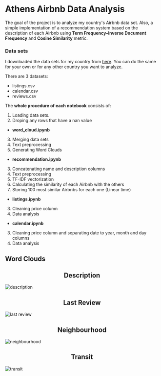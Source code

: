 # Athens Airbnb Data Analysis

The goal of the project is to analyze my country's Airbnb data set. Also, a simple implementation 
of a recommendation system based on the description of each Airbnb using 
**Term Frequency–Inverse Document Frequency** and **Cosine Similarity** metric.

### Data sets

I downloaded the data sets for my country from [here](http://insideairbnb.com/get-the-data.html). 
You can do the same for your own or for any other country you want to analyze.

There are 3 datasets:

* listings.csv
* calendar.csv
* reviews.csv

The **whole procedure of each notebook** consists of:

1. Loading data sets.
2. Droping any rows that have a nan value

* **word_cloud.ipynb**

3. Merging data sets
4. Text preprocessing
5. Generating Word Clouds

* **recommendation.ipynb**

3. Concatenating name and description columns
4. Text preprocessing
5. TF-IDF vectorization
6. Calculating the similarity of each Airbnb with the others
7. Storing 100 most similar Airbnbs for each one (Linear time)

* **listings.ipynb**

3. Cleaning price column
4. Data analysis

* **calendar.ipynb**

3. Cleaning price column and separating date to year, month and day columns
4. Data analysis

## Word Clouds

<h2 align="center"> Description </h2>

![description](https://user-images.githubusercontent.com/48658768/90988607-c4584700-e59c-11ea-9341-a2c14ad835c2.png)

<h2 align="center"> Last Review </h2>

![last review](https://user-images.githubusercontent.com/48658768/90988608-c5897400-e59c-11ea-8872-8bed9ce63bb3.png)

<h2 align="center"> Neighbourhood </h2>

![neighbourhood](https://user-images.githubusercontent.com/48658768/90988609-c6220a80-e59c-11ea-8ac8-1ca9d7610b2f.png)

<h2 align="center"> Transit </h2>

![transit](https://user-images.githubusercontent.com/48658768/90988610-c6baa100-e59c-11ea-9297-3e42255904df.png)